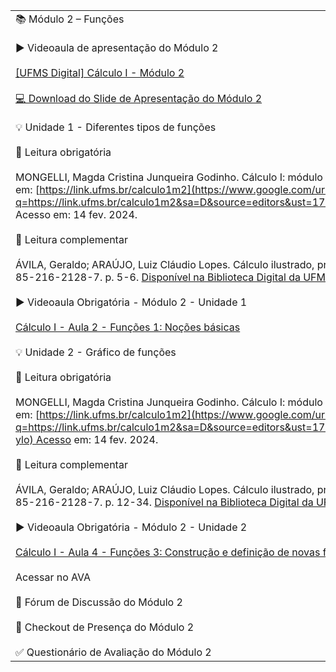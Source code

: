 |                                                                                                                                                                                                                                                                                                                                                                                                                                                                                                                                                                                                                                                                                                                                                                                                                                                                                                                                                                                                                                                                                                                                                                                                                                                                                                                                                                                                                                                                                                                                                                                                                                                                                                                                                                                                                                                                                                                                                                                                                                                                                                                                                                                                                                                                                                                                                                                                                                                                                                                                                                                                                                                                                                                                                                                                     |
| --------------------------------------------------------------------------------------------------------------------------------------------------------------------------------------------------------------------------------------------------------------------------------------------------------------------------------------------------------------------------------------------------------------------------------------------------------------------------------------------------------------------------------------------------------------------------------------------------------------------------------------------------------------------------------------------------------------------------------------------------------------------------------------------------------------------------------------------------------------------------------------------------------------------------------------------------------------------------------------------------------------------------------------------------------------------------------------------------------------------------------------------------------------------------------------------------------------------------------------------------------------------------------------------------------------------------------------------------------------------------------------------------------------------------------------------------------------------------------------------------------------------------------------------------------------------------------------------------------------------------------------------------------------------------------------------------------------------------------------------------------------------------------------------------------------------------------------------------------------------------------------------------------------------------------------------------------------------------------------------------------------------------------------------------------------------------------------------------------------------------------------------------------------------------------------------------------------------------------------------------------------------------------------------------------------------------------------------------------------------------------------------------------------------------------------------------------------------------------------------------------------------------------------------------------------------------------------------------------------------------------------------------------------------------------------------------------------------------------------------------------------------------------------------------- |
| 📚 Módulo 2 – Funções<br><br>▶️ Videoaula de apresentação do Módulo 2<br><br>[[UFMS Digital] Cálculo I - Módulo 2](https://www.google.com/url?q=https://youtu.be/fcYyWWxNbfw&sa=D&source=editors&ust=1722970990069423&usg=AOvVaw05UG40vovy6K0NYu4ZXo8Y)<br><br>[💻 Download do Slide de Apresentação do Módulo 2](https://www.google.com/url?q=https://docs.google.com/presentation/d/1lXBms9hzf9WMWW__86YpviGQ5ByMVD2OF4y_jO7g4ds/edit?usp%3Ddrive_link&sa=D&source=editors&ust=1722970990069890&usg=AOvVaw2NAOr-FuntBvHLqmNA-Va7)<br><br>💡 Unidade 1 - Diferentes tipos de funções<br><br>📕 Leitura obrigatória<br><br>MONGELLI, Magda Cristina Junqueira Godinho. Cálculo I: módulo 2 - funções. Campo Grande: AGEAD, 2022. Disponível em: [https://link.ufms.br/calculo1m2](https://www.google.com/url?q=https://link.ufms.br/calculo1m2&sa=D&source=editors&ust=1722970990071064&usg=AOvVaw2Ip4OrwoxFAadhgHs2K_Qs). Acesso em: 14 fev. 2024.<br><br>📗 Leitura complementar<br><br>ÁVILA, Geraldo; ARAÚJO, Luiz Cláudio Lopes. Cálculo ilustrado, prático e descomplicado. Rio de Janeiro: LTC, 2012. ISBN 978-85-216-2128-7. p. 5-6. [Disponível na Biblioteca Digital da UFMS](https://www.google.com/url?q=https://pergamum.ufms.br/&sa=D&source=editors&ust=1722970990071975&usg=AOvVaw1lcY3ea41w7sbmh6RjB0Ao).<br><br>▶️ Videoaula Obrigatória - Módulo 2 - Unidade 1<br><br>[Cálculo I - Aula 2 - Funções 1: Noções básicas](https://www.google.com/url?q=https://youtu.be/ot8n4I64A38&sa=D&source=editors&ust=1722970990072634&usg=AOvVaw0_hfHAkOedTt9RfbW-UZbv)<br><br>💡 Unidade 2 - Gráfico de funções<br><br>📕 Leitura obrigatória<br><br>MONGELLI, Magda Cristina Junqueira Godinho. Cálculo I: módulo 2 - funções. Campo Grande: AGEAD, 2022. Disponível em: [https://link.ufms.br/calculo1m2](https://www.google.com/url?q=https://link.ufms.br/calculo1m2&sa=D&source=editors&ust=1722970990073500&usg=AOvVaw2PVfIlHi-Ee5piyL-q-ylo) Acesso em: 14 fev. 2024.<br><br>📗 Leitura complementar<br><br>ÁVILA, Geraldo; ARAÚJO, Luiz Cláudio Lopes. Cálculo ilustrado, prático e descomplicado. Rio de Janeiro: LTC, 2012. ISBN 978-85-216-2128-7. p. 12-34. [Disponível na Biblioteca Digital da UFMS](https://www.google.com/url?q=https://pergamum.ufms.br/&sa=D&source=editors&ust=1722970990074066&usg=AOvVaw1E0DlKmyCDwtV5-qrjYNni).<br><br>▶️ Videoaula Obrigatória - Módulo 2 - Unidade 2<br><br>[Cálculo I - Aula 4 - Funções 3: Construção e definição de novas funções](https://www.google.com/url?q=https://youtu.be/DGy6CYTag8I&sa=D&source=editors&ust=1722970990074615&usg=AOvVaw25LiKQrCaSfSU5V0U6UR4e)<br><br>Acessar no AVA<br><br>💬 Fórum de Discussão do Módulo 2<br><br>📍 Checkout de Presença do Módulo 2<br><br>✅ Questionário de Avaliação do Módulo 2 |